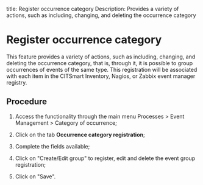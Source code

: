 title: Register occurrence category
Description: Provides a variety of actions, such as including, changing, and deleting the occurrence category
# Register occurrence category

This feature provides a variety of actions, such as including, changing, and
deleting the occurrence category, that is, through it, it is possible to group
occurrences of events of the same type. This registration will be associated
with each item in the CITSmart Inventory, Nagios, or Zabbix event manager
registry.

Procedure
-------------

1.  Access the functionality through the main menu Processes \> Event Management
    \> Category of occurrence;

2.  Click on the tab **Occurrence category registration**;

3.  Complete the fields available;

4.  Click on "Create/Edit group" to register, edit and delete the event group
    registration;

5.  Click on "Save".


<!-- !!! tip "About"

    <b>Product/Version:</b> CITSmart | 9.00 &nbsp;&nbsp;
    <b>Updated:</b>01/04/2019 – Anna Martins
